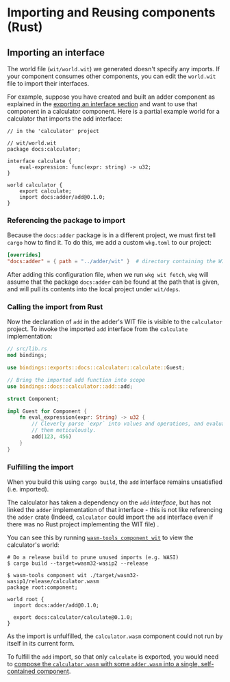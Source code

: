 # Importing and Reusing components (Rust)

## Importing an interface

The world file (`wit/world.wit`) we generated doesn't specify any imports.
If your component consumes other components, you can edit the `world.wit` file to import their interfaces.

For example, suppose you have created and built an adder component as explained in the [exporting an interface section](#exporting-an-interface-with-cargo-component) and want to use that component in a calculator component. Here is a partial example world for a calculator that imports the add interface:

```wit
// in the 'calculator' project

// wit/world.wit
package docs:calculator;

interface calculate {
    eval-expression: func(expr: string) -> u32;
}

world calculator {
    export calculate;
    import docs:adder/add@0.1.0;
}
```

### Referencing the package to import

Because the `docs:adder` package is in a different project, we must first tell `cargo` how to find it. To do this, we add a
custom `wkg.toml` to our project:

```toml
[overrides]
"docs:adder" = { path = "../adder/wit" }  # directory containing the WIT package
```

After adding this configuration file, when we run `wkg wit fetch`, `wkg` will assume that the package `docs:adder` can be found
at the path that is given, and will pull its contents into the local project under `wit/deps`.


### Calling the import from Rust

Now the declaration of `add` in the adder's WIT file is visible to the `calculator` project. To invoke the imported `add` interface from the `calculate` implementation:

```rust
// src/lib.rs
mod bindings;

use bindings::exports::docs::calculator::calculate::Guest;

// Bring the imported add function into scope
use bindings::docs::calculator::add::add;

struct Component;

impl Guest for Component {
    fn eval_expression(expr: String) -> u32 {
        // Cleverly parse `expr` into values and operations, and evaluate
        // them meticulously.
        add(123, 456)
    }
}
```

### Fulfilling the import

When you build this using `cargo build`, the `add` interface remains unsatisfied (i.e. imported).

The calculator has taken a dependency on the `add` _interface_, but has not linked the `adder` implementation of
that interface - this is not like referencing the `adder` crate (Indeed, `calculator` could import the `add` interface even if there was no Rust project implementing the WIT file) .

You can see this by running [`wasm-tools component wit`](https://github.com/bytecodealliance/wasm-tools/tree/main/crates/wit-component) to view the calculator's world:

```
# Do a release build to prune unused imports (e.g. WASI)
$ cargo build --target=wasm32-wasip2 --release

$ wasm-tools component wit ./target/wasm32-wasip1/release/calculator.wasm
package root:component;

world root {
  import docs:adder/add@0.1.0;

  export docs:calculator/calculate@0.1.0;
}
```

As the import is unfulfilled, the `calculator.wasm` component could not run by itself in its current form.

To fulfill the `add` import, so that only `calculate` is exported, you would
need to [compose the `calculator.wasm` with some `adder.wasm` into a single, self-contained component](../../composing-and-distributing/composing.md).

[!NOTE]: #
